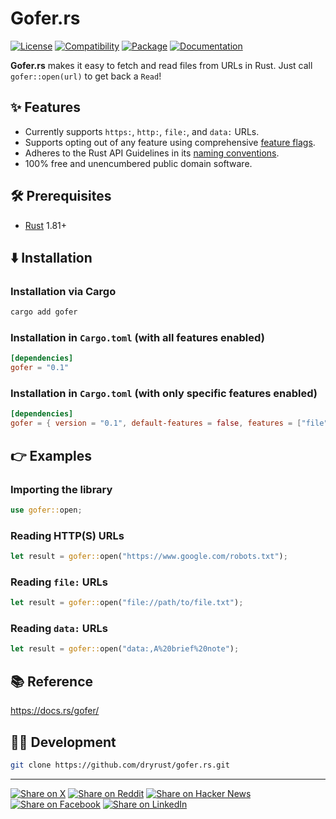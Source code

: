 # Gofer.rs

[![License](https://img.shields.io/badge/license-Public%20Domain-blue.svg)](https://unlicense.org)
[![Compatibility](https://img.shields.io/badge/rust-1.81%2B-blue)](https://blog.rust-lang.org/2024/09/05/Rust-1.81.0.html)
[![Package](https://img.shields.io/crates/v/gofer)](https://crates.io/crates/gofer)
[![Documentation](https://docs.rs/gofer/badge.svg)](https://docs.rs/gofer/)

**Gofer.rs** makes it easy to fetch and read files from URLs in Rust.
Just call `gofer::open(url)` to get back a `Read`!

## ✨ Features

- Currently supports `https:`, `http:`, `file:`, and `data:` URLs.
- Supports opting out of any feature using comprehensive [feature flags].
- Adheres to the Rust API Guidelines in its [naming conventions].
- 100% free and unencumbered public domain software.

## 🛠️ Prerequisites

- [Rust](https://rust-lang.org) 1.81+

## ⬇️ Installation

### Installation via Cargo

```bash
cargo add gofer
```

### Installation in `Cargo.toml` (with all features enabled)

```toml
[dependencies]
gofer = "0.1"
```

### Installation in `Cargo.toml` (with only specific features enabled)

```toml
[dependencies]
gofer = { version = "0.1", default-features = false, features = ["file"] }
```

## 👉 Examples

### Importing the library

```rust
use gofer::open;
```

### Reading HTTP(S) URLs

```rust
let result = gofer::open("https://www.google.com/robots.txt");
```

### Reading `file:` URLs

```rust
let result = gofer::open("file://path/to/file.txt");
```

### Reading `data:` URLs

```rust
let result = gofer::open("data:,A%20brief%20note");
```

## 📚 Reference

https://docs.rs/gofer/

## 👨‍💻 Development

```bash
git clone https://github.com/dryrust/gofer.rs.git
```

---

[![Share on X](https://img.shields.io/badge/share%20on-x-03A9F4?logo=x)](https://x.com/intent/post?url=https://github.com/dryrust/gofer.rs&text=Gofer.rs)
[![Share on Reddit](https://img.shields.io/badge/share%20on-reddit-red?logo=reddit)](https://reddit.com/submit?url=https://github.com/dryrust/gofer.rs&title=Gofer.rs)
[![Share on Hacker News](https://img.shields.io/badge/share%20on-hn-orange?logo=ycombinator)](https://news.ycombinator.com/submitlink?u=https://github.com/dryrust/gofer.rs&t=Gofer.rs)
[![Share on Facebook](https://img.shields.io/badge/share%20on-fb-1976D2?logo=facebook)](https://www.facebook.com/sharer/sharer.php?u=https://github.com/dryrust/gofer.rs)
[![Share on LinkedIn](https://img.shields.io/badge/share%20on-linkedin-3949AB?logo=linkedin)](https://www.linkedin.com/sharing/share-offsite/?url=https://github.com/dryrust/gofer.rs)

[feature flags]: https://github.com/dryrust/gofer.rs/blob/master/lib/gofer/Cargo.toml
[naming conventions]: https://rust-lang.github.io/api-guidelines/naming.html
